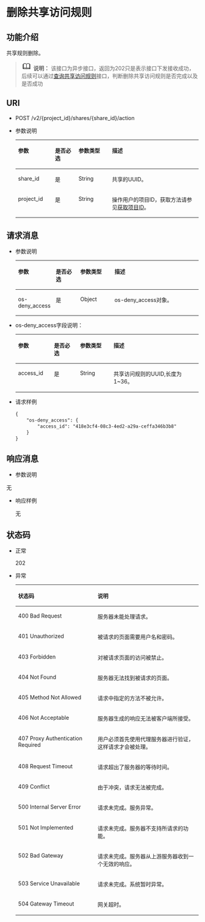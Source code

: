 # 删除共享访问规则<a name="sfs_02_0030"></a>

## 功能介绍<a name="s1a5be1c634fa405ba06c19e1af9f3d40"></a>

共享规则删除。

>![](public_sys-resources/icon-note.gif) **说明：** 
>该接口为异步接口，返回为202只是表示接口下发接收成功，后续可以通过[查询共享访问规则](查询共享访问规则.md)接口，判断删除共享访问规则是否完成以及是否成功

## URI<a name="sd0a208cfe579473ebd8103fe98120524"></a>

-   POST  /v2/\{project\_id\}/shares/\{share\_id\}/action
-   参数说明

    <a name="zh-cn_topic_0064390799_table38758958"></a>
    <table><thead align="left"><tr id="zh-cn_topic_0064390799_row40742509"><th class="cellrowborder" valign="top" width="20.16%" id="mcps1.1.5.1.1"><p id="p17124101410431"><a name="p17124101410431"></a><a name="p17124101410431"></a>参数</p>
    </th>
    <th class="cellrowborder" valign="top" width="12.83%" id="mcps1.1.5.1.2"><p id="p1612415146430"><a name="p1612415146430"></a><a name="p1612415146430"></a>是否必选</p>
    </th>
    <th class="cellrowborder" valign="top" width="18.279999999999998%" id="mcps1.1.5.1.3"><p id="p312416148432"><a name="p312416148432"></a><a name="p312416148432"></a>参数类型</p>
    </th>
    <th class="cellrowborder" valign="top" width="48.730000000000004%" id="mcps1.1.5.1.4"><p id="p3124181464318"><a name="p3124181464318"></a><a name="p3124181464318"></a>描述</p>
    </th>
    </tr>
    </thead>
    <tbody><tr id="zh-cn_topic_0064390799_row63404869"><td class="cellrowborder" valign="top" width="20.16%" headers="mcps1.1.5.1.1 "><p id="a9ab33272c5414630949ff32c58bf1590"><a name="a9ab33272c5414630949ff32c58bf1590"></a><a name="a9ab33272c5414630949ff32c58bf1590"></a>share_id</p>
    </td>
    <td class="cellrowborder" valign="top" width="12.83%" headers="mcps1.1.5.1.2 "><p id="ad364fbce5fdc48189bce7a175ee8e94b"><a name="ad364fbce5fdc48189bce7a175ee8e94b"></a><a name="ad364fbce5fdc48189bce7a175ee8e94b"></a>是</p>
    </td>
    <td class="cellrowborder" valign="top" width="18.279999999999998%" headers="mcps1.1.5.1.3 "><p id="a8a6d2a4cc8d244f2b4b374571a243128"><a name="a8a6d2a4cc8d244f2b4b374571a243128"></a><a name="a8a6d2a4cc8d244f2b4b374571a243128"></a>String</p>
    </td>
    <td class="cellrowborder" valign="top" width="48.730000000000004%" headers="mcps1.1.5.1.4 "><p id="a4fb7cc60bee246c9a28baa9a19a42260"><a name="a4fb7cc60bee246c9a28baa9a19a42260"></a><a name="a4fb7cc60bee246c9a28baa9a19a42260"></a><span>共享的UUID。</span></p>
    </td>
    </tr>
    <tr id="zh-cn_topic_0064390799_row43163346"><td class="cellrowborder" valign="top" width="20.16%" headers="mcps1.1.5.1.1 "><p id="a59173d5ae3334777871059512bb67a7a"><a name="a59173d5ae3334777871059512bb67a7a"></a><a name="a59173d5ae3334777871059512bb67a7a"></a>project_id</p>
    </td>
    <td class="cellrowborder" valign="top" width="12.83%" headers="mcps1.1.5.1.2 "><p id="zh-cn_topic_0064390799_p856561217407"><a name="zh-cn_topic_0064390799_p856561217407"></a><a name="zh-cn_topic_0064390799_p856561217407"></a>是</p>
    </td>
    <td class="cellrowborder" valign="top" width="18.279999999999998%" headers="mcps1.1.5.1.3 "><p id="a23e80aa107554437b2a2cc9d93ced01a"><a name="a23e80aa107554437b2a2cc9d93ced01a"></a><a name="a23e80aa107554437b2a2cc9d93ced01a"></a>String</p>
    </td>
    <td class="cellrowborder" valign="top" width="48.730000000000004%" headers="mcps1.1.5.1.4 "><p id="a7f2f8b0f2c4a484499c65c3e2a6cb2e6"><a name="a7f2f8b0f2c4a484499c65c3e2a6cb2e6"></a><a name="a7f2f8b0f2c4a484499c65c3e2a6cb2e6"></a>操作用户的项目ID，获取方法请参见<a href="获取项目ID.md">获取项目ID</a>。</p>
    </td>
    </tr>
    </tbody>
    </table>


## 请求消息<a name="s840db22bfac0425eb0cf3366f68629ef"></a>

-   参数说明

    <a name="zh-cn_topic_0064390799_table42069424"></a>
    <table><thead align="left"><tr id="zh-cn_topic_0064390799_row20618333"><th class="cellrowborder" valign="top" width="19.791979197919794%" id="mcps1.1.5.1.1"><p id="p1783914071518"><a name="p1783914071518"></a><a name="p1783914071518"></a>参数</p>
    </th>
    <th class="cellrowborder" valign="top" width="13.52135213521352%" id="mcps1.1.5.1.2"><p id="p10839134015152"><a name="p10839134015152"></a><a name="p10839134015152"></a>是否必选</p>
    </th>
    <th class="cellrowborder" valign="top" width="18.801880188018806%" id="mcps1.1.5.1.3"><p id="p11839940121513"><a name="p11839940121513"></a><a name="p11839940121513"></a>参数类型</p>
    </th>
    <th class="cellrowborder" valign="top" width="47.88478847884789%" id="mcps1.1.5.1.4"><p id="p883994019154"><a name="p883994019154"></a><a name="p883994019154"></a>描述</p>
    </th>
    </tr>
    </thead>
    <tbody><tr id="zh-cn_topic_0064390799_row35228531"><td class="cellrowborder" valign="top" width="19.791979197919794%" headers="mcps1.1.5.1.1 "><p id="zh-cn_topic_0064390799_p34938791"><a name="zh-cn_topic_0064390799_p34938791"></a><a name="zh-cn_topic_0064390799_p34938791"></a>os-deny_access</p>
    </td>
    <td class="cellrowborder" valign="top" width="13.52135213521352%" headers="mcps1.1.5.1.2 "><p id="abe11d32a4d2143b19ccb091cc19ec0d4"><a name="abe11d32a4d2143b19ccb091cc19ec0d4"></a><a name="abe11d32a4d2143b19ccb091cc19ec0d4"></a>是</p>
    </td>
    <td class="cellrowborder" valign="top" width="18.801880188018806%" headers="mcps1.1.5.1.3 "><p id="ac6f7260e19d24659ae13f28c9bb97c00"><a name="ac6f7260e19d24659ae13f28c9bb97c00"></a><a name="ac6f7260e19d24659ae13f28c9bb97c00"></a>Object</p>
    </td>
    <td class="cellrowborder" valign="top" width="47.88478847884789%" headers="mcps1.1.5.1.4 "><p id="zh-cn_topic_0064390799_p18961705"><a name="zh-cn_topic_0064390799_p18961705"></a><a name="zh-cn_topic_0064390799_p18961705"></a>os-deny_access对象。</p>
    </td>
    </tr>
    </tbody>
    </table>

-   os-deny\_access字段说明：

    <a name="table555150142610"></a>
    <table><thead align="left"><tr id="row655175018260"><th class="cellrowborder" valign="top" width="19.55%" id="mcps1.1.5.1.1"><p id="p15515017263"><a name="p15515017263"></a><a name="p15515017263"></a>参数</p>
    </th>
    <th class="cellrowborder" valign="top" width="14.26%" id="mcps1.1.5.1.2"><p id="p855125092614"><a name="p855125092614"></a><a name="p855125092614"></a>是否必选</p>
    </th>
    <th class="cellrowborder" valign="top" width="18.32%" id="mcps1.1.5.1.3"><p id="p655850112611"><a name="p655850112611"></a><a name="p655850112611"></a>参数类型</p>
    </th>
    <th class="cellrowborder" valign="top" width="47.870000000000005%" id="mcps1.1.5.1.4"><p id="p75525022619"><a name="p75525022619"></a><a name="p75525022619"></a>描述</p>
    </th>
    </tr>
    </thead>
    <tbody><tr id="row7551050132618"><td class="cellrowborder" valign="top" width="19.55%" headers="mcps1.1.5.1.1 "><p id="p1855165082620"><a name="p1855165082620"></a><a name="p1855165082620"></a>access_id</p>
    </td>
    <td class="cellrowborder" valign="top" width="14.26%" headers="mcps1.1.5.1.2 "><p id="p15551550192613"><a name="p15551550192613"></a><a name="p15551550192613"></a>是</p>
    </td>
    <td class="cellrowborder" valign="top" width="18.32%" headers="mcps1.1.5.1.3 "><p id="p125585032619"><a name="p125585032619"></a><a name="p125585032619"></a>String</p>
    </td>
    <td class="cellrowborder" valign="top" width="47.870000000000005%" headers="mcps1.1.5.1.4 "><p id="p255350192610"><a name="p255350192610"></a><a name="p255350192610"></a><span>共享访问规则的UUID,长度为1~36。</span></p>
    </td>
    </tr>
    </tbody>
    </table>


-   请求样例

    ```
    {
        "os-deny_access": {
            "access_id": "418e3cf4-08c3-4ed2-a29a-ceffa346b3b8"
        }
    }
    ```


## 响应消息<a name="s21a46342638f4cacb04ad589d49cf060"></a>

-   参数说明

无

-   响应样例

    无


## 状态码<a name="sa0baa7bed4bd4ba08b6422614b2d2a8c"></a>

-   正常

    202

-   异常

    <a name="zh-cn_topic_0064390799_table60792949"></a>
    <table><thead align="left"><tr id="zh-cn_topic_0064390799_row42658596"><th class="cellrowborder" valign="top" width="43.43%" id="mcps1.1.3.1.1"><p id="zh-cn_topic_0064390799_p32794215"><a name="zh-cn_topic_0064390799_p32794215"></a><a name="zh-cn_topic_0064390799_p32794215"></a>状态码</p>
    </th>
    <th class="cellrowborder" valign="top" width="56.57%" id="mcps1.1.3.1.2"><p id="zh-cn_topic_0064390799_p39085796"><a name="zh-cn_topic_0064390799_p39085796"></a><a name="zh-cn_topic_0064390799_p39085796"></a>说明</p>
    </th>
    </tr>
    </thead>
    <tbody><tr id="zh-cn_topic_0064390799_row11832897"><td class="cellrowborder" valign="top" width="43.43%" headers="mcps1.1.3.1.1 "><p id="zh-cn_topic_0064390799_p18940582"><a name="zh-cn_topic_0064390799_p18940582"></a><a name="zh-cn_topic_0064390799_p18940582"></a>400 Bad Request</p>
    </td>
    <td class="cellrowborder" valign="top" width="56.57%" headers="mcps1.1.3.1.2 "><p id="zh-cn_topic_0064390799_p57792188"><a name="zh-cn_topic_0064390799_p57792188"></a><a name="zh-cn_topic_0064390799_p57792188"></a>服务器未能处理请求。</p>
    </td>
    </tr>
    <tr id="zh-cn_topic_0064390799_row50367649"><td class="cellrowborder" valign="top" width="43.43%" headers="mcps1.1.3.1.1 "><p id="zh-cn_topic_0064390799_p53247746"><a name="zh-cn_topic_0064390799_p53247746"></a><a name="zh-cn_topic_0064390799_p53247746"></a>401 Unauthorized</p>
    </td>
    <td class="cellrowborder" valign="top" width="56.57%" headers="mcps1.1.3.1.2 "><p id="zh-cn_topic_0064390799_p18100201"><a name="zh-cn_topic_0064390799_p18100201"></a><a name="zh-cn_topic_0064390799_p18100201"></a>被请求的页面需要用户名和密码。</p>
    </td>
    </tr>
    <tr id="zh-cn_topic_0064390799_row28684081"><td class="cellrowborder" valign="top" width="43.43%" headers="mcps1.1.3.1.1 "><p id="zh-cn_topic_0064390799_p41709209"><a name="zh-cn_topic_0064390799_p41709209"></a><a name="zh-cn_topic_0064390799_p41709209"></a>403 Forbidden</p>
    </td>
    <td class="cellrowborder" valign="top" width="56.57%" headers="mcps1.1.3.1.2 "><p id="zh-cn_topic_0064390799_p23002745"><a name="zh-cn_topic_0064390799_p23002745"></a><a name="zh-cn_topic_0064390799_p23002745"></a>对被请求页面的访问被禁止。</p>
    </td>
    </tr>
    <tr id="zh-cn_topic_0064390799_row5698118"><td class="cellrowborder" valign="top" width="43.43%" headers="mcps1.1.3.1.1 "><p id="zh-cn_topic_0064390799_p58894414"><a name="zh-cn_topic_0064390799_p58894414"></a><a name="zh-cn_topic_0064390799_p58894414"></a>404 Not Found</p>
    </td>
    <td class="cellrowborder" valign="top" width="56.57%" headers="mcps1.1.3.1.2 "><p id="zh-cn_topic_0064390799_p5718243"><a name="zh-cn_topic_0064390799_p5718243"></a><a name="zh-cn_topic_0064390799_p5718243"></a>服务器无法找到被请求的页面。</p>
    </td>
    </tr>
    <tr id="zh-cn_topic_0064390799_row51464189"><td class="cellrowborder" valign="top" width="43.43%" headers="mcps1.1.3.1.1 "><p id="zh-cn_topic_0064390799_p7849808"><a name="zh-cn_topic_0064390799_p7849808"></a><a name="zh-cn_topic_0064390799_p7849808"></a>405 Method Not Allowed</p>
    </td>
    <td class="cellrowborder" valign="top" width="56.57%" headers="mcps1.1.3.1.2 "><p id="zh-cn_topic_0064390799_p31854691"><a name="zh-cn_topic_0064390799_p31854691"></a><a name="zh-cn_topic_0064390799_p31854691"></a>请求中指定的方法不被允许。</p>
    </td>
    </tr>
    <tr id="zh-cn_topic_0064390799_row18256764"><td class="cellrowborder" valign="top" width="43.43%" headers="mcps1.1.3.1.1 "><p id="zh-cn_topic_0064390799_p2402898"><a name="zh-cn_topic_0064390799_p2402898"></a><a name="zh-cn_topic_0064390799_p2402898"></a>406 Not Acceptable</p>
    </td>
    <td class="cellrowborder" valign="top" width="56.57%" headers="mcps1.1.3.1.2 "><p id="zh-cn_topic_0064390799_p60417086"><a name="zh-cn_topic_0064390799_p60417086"></a><a name="zh-cn_topic_0064390799_p60417086"></a>服务器生成的响应无法被客户端所接受。</p>
    </td>
    </tr>
    <tr id="zh-cn_topic_0064390799_row6882862"><td class="cellrowborder" valign="top" width="43.43%" headers="mcps1.1.3.1.1 "><p id="zh-cn_topic_0064390799_p20640979"><a name="zh-cn_topic_0064390799_p20640979"></a><a name="zh-cn_topic_0064390799_p20640979"></a>407 Proxy Authentication Required</p>
    </td>
    <td class="cellrowborder" valign="top" width="56.57%" headers="mcps1.1.3.1.2 "><p id="zh-cn_topic_0064390799_p61306625"><a name="zh-cn_topic_0064390799_p61306625"></a><a name="zh-cn_topic_0064390799_p61306625"></a>用户必须首先使用代理服务器进行验证，这样请求才会被处理。</p>
    </td>
    </tr>
    <tr id="zh-cn_topic_0064390799_row14888714"><td class="cellrowborder" valign="top" width="43.43%" headers="mcps1.1.3.1.1 "><p id="zh-cn_topic_0064390799_p65135191"><a name="zh-cn_topic_0064390799_p65135191"></a><a name="zh-cn_topic_0064390799_p65135191"></a>408 Request Timeout</p>
    </td>
    <td class="cellrowborder" valign="top" width="56.57%" headers="mcps1.1.3.1.2 "><p id="zh-cn_topic_0064390799_p41459137"><a name="zh-cn_topic_0064390799_p41459137"></a><a name="zh-cn_topic_0064390799_p41459137"></a>请求超出了服务器的等待时间。</p>
    </td>
    </tr>
    <tr id="zh-cn_topic_0064390799_row37587916"><td class="cellrowborder" valign="top" width="43.43%" headers="mcps1.1.3.1.1 "><p id="zh-cn_topic_0064390799_p24722347"><a name="zh-cn_topic_0064390799_p24722347"></a><a name="zh-cn_topic_0064390799_p24722347"></a>409 Conflict</p>
    </td>
    <td class="cellrowborder" valign="top" width="56.57%" headers="mcps1.1.3.1.2 "><p id="zh-cn_topic_0064390799_p56353115"><a name="zh-cn_topic_0064390799_p56353115"></a><a name="zh-cn_topic_0064390799_p56353115"></a>由于冲突，请求无法被完成。</p>
    </td>
    </tr>
    <tr id="zh-cn_topic_0064390799_row37415993"><td class="cellrowborder" valign="top" width="43.43%" headers="mcps1.1.3.1.1 "><p id="zh-cn_topic_0064390799_p10796581"><a name="zh-cn_topic_0064390799_p10796581"></a><a name="zh-cn_topic_0064390799_p10796581"></a>500 Internal Server Error</p>
    </td>
    <td class="cellrowborder" valign="top" width="56.57%" headers="mcps1.1.3.1.2 "><p id="zh-cn_topic_0064390799_p2107829"><a name="zh-cn_topic_0064390799_p2107829"></a><a name="zh-cn_topic_0064390799_p2107829"></a>请求未完成。服务异常。</p>
    </td>
    </tr>
    <tr id="zh-cn_topic_0064390799_row18970462"><td class="cellrowborder" valign="top" width="43.43%" headers="mcps1.1.3.1.1 "><p id="zh-cn_topic_0064390799_p60212448"><a name="zh-cn_topic_0064390799_p60212448"></a><a name="zh-cn_topic_0064390799_p60212448"></a>501 Not Implemented</p>
    </td>
    <td class="cellrowborder" valign="top" width="56.57%" headers="mcps1.1.3.1.2 "><p id="zh-cn_topic_0064390799_p45370106"><a name="zh-cn_topic_0064390799_p45370106"></a><a name="zh-cn_topic_0064390799_p45370106"></a>请求未完成。服务器不支持所请求的功能。</p>
    </td>
    </tr>
    <tr id="zh-cn_topic_0064390799_row5677776"><td class="cellrowborder" valign="top" width="43.43%" headers="mcps1.1.3.1.1 "><p id="zh-cn_topic_0064390799_p57246722"><a name="zh-cn_topic_0064390799_p57246722"></a><a name="zh-cn_topic_0064390799_p57246722"></a>502 Bad Gateway</p>
    </td>
    <td class="cellrowborder" valign="top" width="56.57%" headers="mcps1.1.3.1.2 "><p id="zh-cn_topic_0064390799_p6472929"><a name="zh-cn_topic_0064390799_p6472929"></a><a name="zh-cn_topic_0064390799_p6472929"></a>请求未完成。服务器从上游服务器收到一个无效的响应。</p>
    </td>
    </tr>
    <tr id="zh-cn_topic_0064390799_row58256364"><td class="cellrowborder" valign="top" width="43.43%" headers="mcps1.1.3.1.1 "><p id="zh-cn_topic_0064390799_p21145081"><a name="zh-cn_topic_0064390799_p21145081"></a><a name="zh-cn_topic_0064390799_p21145081"></a>503 Service Unavailable</p>
    </td>
    <td class="cellrowborder" valign="top" width="56.57%" headers="mcps1.1.3.1.2 "><p id="zh-cn_topic_0064390799_p35029990"><a name="zh-cn_topic_0064390799_p35029990"></a><a name="zh-cn_topic_0064390799_p35029990"></a>请求未完成。系统暂时异常。</p>
    </td>
    </tr>
    <tr id="zh-cn_topic_0064390799_row46834456"><td class="cellrowborder" valign="top" width="43.43%" headers="mcps1.1.3.1.1 "><p id="zh-cn_topic_0064390799_p35494585"><a name="zh-cn_topic_0064390799_p35494585"></a><a name="zh-cn_topic_0064390799_p35494585"></a>504 Gateway Timeout</p>
    </td>
    <td class="cellrowborder" valign="top" width="56.57%" headers="mcps1.1.3.1.2 "><p id="zh-cn_topic_0064390799_p56489102"><a name="zh-cn_topic_0064390799_p56489102"></a><a name="zh-cn_topic_0064390799_p56489102"></a>网关超时。</p>
    </td>
    </tr>
    </tbody>
    </table>


